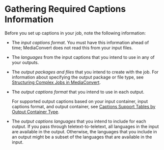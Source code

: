 # Gathering Required Captions Information<a name="gather-required-captions-information"></a>

Before you set up captions in your job, note the following information:
+ The *input captions format*\. You must have this information ahead of time; MediaConvert does not read this from your input files\.
+ The *languages* from the input captions that you intend to use in any of your outputs\.
+ The *output packages and files* that you intend to create with the job\. For information about specifying the output package or file type, see [Structuring Complex Jobs in MediaConvert](structuring-complex-jobs.md)\.
+ The *output captions format* that you intend to use in each output\.

  For supported output captions based on your input container, input captions format, and output container, see [Captions Support Tables by Output Container Type](captions-support-tables-by-container-type.md)\. 
+ The *output captions languages* that you intend to include for each output\. If you pass through teletext\-to\-teletext, all languages in the input are available in the output\. Otherwise, the languages that you include in an output might be a subset of the languages that are available in the input\.
